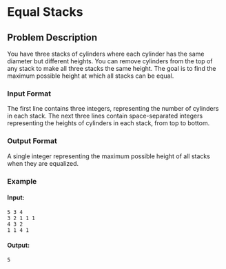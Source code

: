 # Equal Stacks

## Problem Description

You have three stacks of cylinders where each cylinder has the same diameter but different heights. You can remove cylinders from the top of any stack to make all three stacks the same height. The goal is to find the maximum possible height at which all stacks can be equal.

### Input Format

The first line contains three integers, representing the number of cylinders in each stack.
The next three lines contain space-separated integers representing the heights of cylinders in each stack, from top to bottom.

### Output Format

A single integer representing the maximum possible height of all stacks when they are equalized.

### Example

#### Input:

```
5 3 4
3 2 1 1 1
4 3 2
1 1 4 1
```

#### Output:

```
5
```
